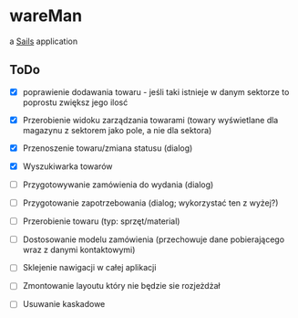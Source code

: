 # wareMan

a [Sails](http://sailsjs.org) application

## ToDo
- [x] poprawienie dodawania towaru - jeśli taki istnieje w danym sektorze to poprostu zwiększ jego ilosć

- [x] Przerobienie widoku zarządzania towarami (towary wyświetlane dla magazynu z sektorem jako pole, a nie dla sektora)
- [x] Przenoszenie towaru/zmiana statusu (dialog)
- [x] Wyszukiwarka towarów
- [ ] Przygotowywanie zamówienia do wydania (dialog)
- [ ] Przygotowanie zapotrzebowania (dialog; wykorzystać ten z wyżej?)

- [ ] Przerobienie towaru (typ: sprzęt/material)
- [ ] Dostosowanie modelu zamówienia (przechowuje dane pobierającego wraz z danymi kontaktowymi)

- [ ] Sklejenie nawigacji w całej aplikacji
- [ ] Zmontowanie layoutu który nie będzie sie rozjeżdżał
- [ ] Usuwanie kaskadowe
 
